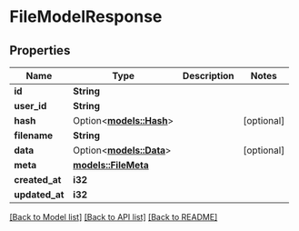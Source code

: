 # FileModelResponse

## Properties

Name | Type | Description | Notes
------------ | ------------- | ------------- | -------------
**id** | **String** |  | 
**user_id** | **String** |  | 
**hash** | Option<[**models::Hash**](Hash.md)> |  | [optional]
**filename** | **String** |  | 
**data** | Option<[**models::Data**](Data.md)> |  | [optional]
**meta** | [**models::FileMeta**](FileMeta.md) |  | 
**created_at** | **i32** |  | 
**updated_at** | **i32** |  | 

[[Back to Model list]](../README.md#documentation-for-models) [[Back to API list]](../README.md#documentation-for-api-endpoints) [[Back to README]](../README.md)


